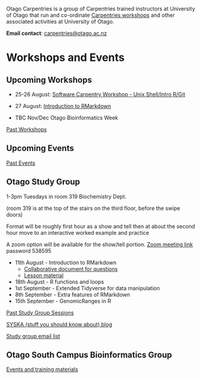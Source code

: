 Otago Carpentries is a group of Carpentries trained instructors at University of Otago that run and co-ordinate [Carpentries workshops](https://carpentries.org) and other associated activities at University of Otago. 

**Email contact**: carpentries@otago.ac.nz

# Workshops and Events

## Upcoming Workshops

- 25-26 August: [Software Carpentry Workshop - Unix Shell/Intro R/Git](https://otagocarpentries.github.io/2020-08-25-otago)
- 27 August: [Introduction to RMarkdown](https://otagocarpentries.github.io/2020-08-27-rmarkdown/)

- TBC Nov/Dec Otago Bioinformatics Week

[Past Workshops](past_workshops)

## Upcoming Events



[Past Events](past_events)

## Otago Study Group

1-3pm Tuesdays in room 319 Biochemistry Dept.

(room 319 is at the top of the stairs on the third floor, before the swipe doors)

Format will be roughly first hour as a show and tell then at about the second hour move to an interactive worked example and practice

A zoom option will be available for the show/tell portion. [Zoom meeting link](https://otago.zoom.us/j/99838550412?pwd=SFg4eEdDZFNYODF1V0hEYmE3Y2hpZz09) password 538595

- 11th August - Introduction to RMarkdown 
  - [Collaborative document for questions](https://docs.google.com/document/d/1yCnsZDdX7sp6w36w2ZGiuYADBQlNCxJcxmyXr3MfJBU/edit?usp=sharing)
  - [Lesson material](https://github.com/MattBixley/Markdown_Lessons)
- 18th August - R functions and loops
- 1st September - Extended Tidyverse for data manipulation
- 8th September - Extra features of RMarkdown
- 15th September - GenomicRanges in R



[Past Study Group Sessions](sg_past_events)

[SYSKA (stuff you should know about) blog](https://otagostudygroup.github.io/syskasnippets/)

[Study group email list](https://docs.google.com/forms/d/e/1FAIpQLSewe4HY8jNJfjE0Tz9tPYs4a1iPqL4BpM5mszEO-As_1giEkw/viewform)

## Otago South Campus Bioinformatics Group

[Events and training materials](https://otagomohio.github.io/)
